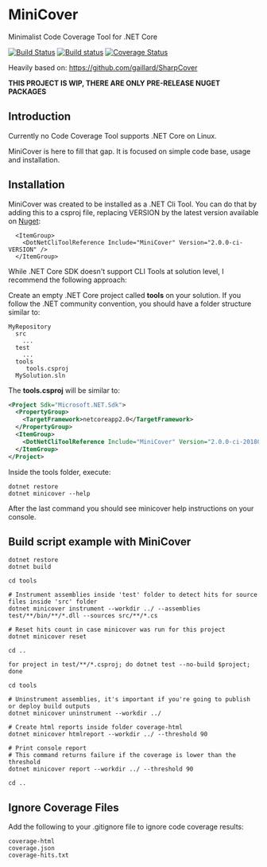 # MiniCover
Minimalist Code Coverage Tool for .NET Core

[![Build Status](https://travis-ci.org/lucaslorentz/minicover.svg?branch=master)](https://travis-ci.org/lucaslorentz/minicover)
[![Build status](https://ci.appveyor.com/api/projects/status/wtoyadiphqee8hy0/branch/master?svg=true)](https://ci.appveyor.com/project/lucaslorentz/minicover/branch/master)
[![Coverage Status](https://coveralls.io/repos/github/lucaslorentz/minicover/badge.svg?branch=master)](https://coveralls.io/github/lucaslorentz/minicover?branch=master)

Heavily based on: https://github.com/gaillard/SharpCover

**THIS PROJECT IS WIP, THERE ARE ONLY PRE-RELEASE NUGET PACKAGES**

## Introduction
Currently no Code Coverage Tool supports .NET Core on Linux.

MiniCover is here to fill that gap. It is focused on simple code base, usage and installation.

## Installation
MiniCover was created to be installed as a .NET Cli Tool. You can do that by adding this to a csproj file, replacing VERSION by the latest version available on [Nuget](https://www.nuget.org/packages/MiniCover/):
```
  <ItemGroup>
    <DotNetCliToolReference Include="MiniCover" Version="2.0.0-ci-VERSION" />
  </ItemGroup>
```

While .NET Core SDK doesn't support CLI Tools at solution level, I recommend the following approach:

Create an empty .NET Core project called **tools** on your solution. If you follow the .NET community convention,
you should have a folder structure similar to:
```
MyRepository
  src
    ...
  test
    ...
  tools
     tools.csproj
  MySolution.sln
```

The **tools.csproj** will be similar to:
```xml
<Project Sdk="Microsoft.NET.Sdk">
  <PropertyGroup>
    <TargetFramework>netcoreapp2.0</TargetFramework>
  </PropertyGroup>
  <ItemGroup>
    <DotNetCliToolReference Include="MiniCover" Version="2.0.0-ci-20180329054201" />
  </ItemGroup>
</Project>
```

Inside the tools folder, execute:
```shell
dotnet restore
dotnet minicover --help
```

After the last command you should see minicover help instructions on your console.

## Build script example with MiniCover
```shell
dotnet restore
dotnet build

cd tools

# Instrument assemblies inside 'test' folder to detect hits for source files inside 'src' folder
dotnet minicover instrument --workdir ../ --assemblies test/**/bin/**/*.dll --sources src/**/*.cs 

# Reset hits count in case minicover was run for this project
dotnet minicover reset

cd ..

for project in test/**/*.csproj; do dotnet test --no-build $project; done

cd tools

# Uninstrument assemblies, it's important if you're going to publish or deploy build outputs
dotnet minicover uninstrument --workdir ../

# Create html reports inside folder coverage-html
dotnet minicover htmlreport --workdir ../ --threshold 90

# Print console report
# This command returns failure if the coverage is lower than the threshold
dotnet minicover report --workdir ../ --threshold 90

cd ..
```

## Ignore Coverage Files
Add the following to your .gitignore file to ignore code coverage results:
```
coverage-html
coverage.json
coverage-hits.txt
```

